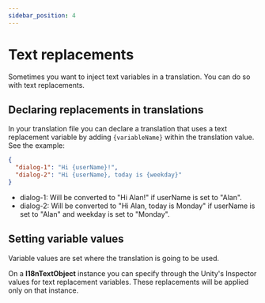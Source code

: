 ```yaml
---
sidebar_position: 4
---
```


# Text replacements

Sometimes you want to inject text variables in a translation. You can do so with text replacements.

## Declaring replacements in translations

In your translation file you can declare a translation that uses a text replacement variable by adding `{variableName}` within the translation value. See the example:

```json
{
  "dialog-1": "Hi {userName}!",
  "dialog-2": "Hi {userName}, today is {weekday}"
}
```

- dialog-1: Will be converted to "Hi Alan!" if userName is set to "Alan".
- dialog-2: Will be converted to "Hi Alan, today is Monday" if userName is set to "Alan" and weekday is set to "Monday".

## Setting variable values

Variable values are set where the translation is going to be used.

On a **I18nTextObject** instance you can specify through the Unity's Inspector values for text replacement variables. These replacements will be applied only on that instance.

